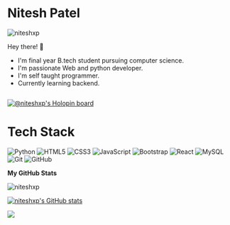 # Nitesh Patel
<p align="left"> <img src="https://komarev.com/ghpvc/?username=niteshxp&label=Profile%20views&color=0e75b6&style=flat" alt="niteshxp" /> </p>
Hey there! 👋


* I'm final year B.tech student pursuing computer science.
* I'm passionate Web and python developer.
* I'm self taught programmer.
* Currently learning backend.

<img src="https://camo.githubusercontent.com/2f4b6ad62c9141d30c74f74e9f6907aeed66d362ba83adfca5998b6575d9bee9/68747470733a2f2f6b6f6d617265762e636f6d2f67687076632f3f757365726e616d653d61736162656e656826636f6c6f723d677265656e" alt="" data-canonical-src="https://komarev.com/ghpvc/?username=niteshxp&amp;color=green" style="max-width: 100%;">

 
[![@niteshxp's Holopin board](https://holopin.me/niteshxp)](https://holopin.io/@niteshxp)

# Tech Stack

![Python](https://img.shields.io/badge/python-3670A0?style=for-the-badge&logo=python&logoColor=ffdd54)
![HTML5](https://img.shields.io/badge/html5-%23E34F26.svg?style=for-the-badge&logo=html5&logoColor=white)
![CSS3](https://img.shields.io/badge/css3-%231572B6.svg?style=for-the-badge&logo=css3&logoColor=white)
![JavaScript](https://img.shields.io/badge/javascript-%23323330.svg?style=for-the-badge&logo=javascript&logoColor=%23F7DF1E)
![Bootstrap](https://img.shields.io/badge/bootstrap-%23563D7C.svg?style=for-the-badge&logo=bootstrap&logoColor=white)
![React](https://img.shields.io/badge/react-%2320232a.svg?style=for-the-badge&logo=react&logoColor=%2361DAFB)
![MySQL](https://img.shields.io/badge/mysql-%2300f.svg?style=for-the-badge&logo=mysql&logoColor=white)
![Git](https://img.shields.io/badge/git-%23F05033.svg?style=for-the-badge&logo=git&logoColor=white)
![GitHub](https://img.shields.io/badge/github-%23121011.svg?style=for-the-badge&logo=github&logoColor=white)


<b>My GitHub Stats</b>

<img src="https://github-readme-stats.vercel.app/api/top-langs?username=niteshxp&amp;show_icons=true&amp;locale=en&amp;layout=compact" alt="niteshxp">

<a href="http://www.github.com/niteshxp"><img src="https://github-readme-stats.vercel.app/api?username=niteshxp&show_icons=true&hide=&count_private=true&title_color=0891b2&text_color=ffffff&icon_color=0891b2&bg_color=171717&hide_border=true&show_icons=true" alt="niteshxp's GitHub stats" /></a>

<a href="http://www.github.com/niteshxp"><img src="https://github-readme-streak-stats.herokuapp.com/?user=niteshxp&stroke=ffffff&background=171717&ring=0891b2&fire=0891b2&currStreakNum=ffffff&currStreakLabel=0891b2&sideNums=ffffff&sideLabels=ffffff&dates=ffffff&hide_border=true" /></a>
